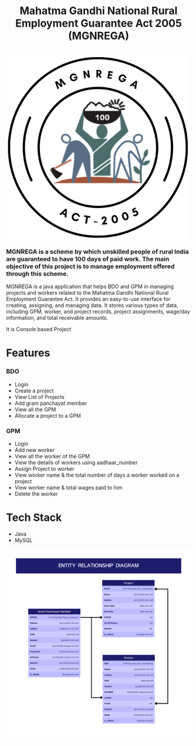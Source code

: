 <h1 align="center">Mahatma Gandhi National Rural Employment Guarantee Act 2005 (MGNREGA)</h1>
<br>

<img align="center" src="MGNREGA\image\MGNREGA_logo.png" alt="logo">
<br>

<h3>MGNREGA is a scheme by which unskilled people of rural India are guaranteed to have 100 days of paid work. The main objective of this project is to manage employment offered through this scheme.</h3>

<p>MGNREGA is a java application that helps BDO and GPM in managing projects and workers related to the Mahatma Gandhi National Rural Employment Guarantee Act. It provides an easy-to-use interface for creating, assigning, and managing data. It stores various types of data, including GPM, worker, and project records, project assignments, wage/day information, and total receivable amounts.</p>

<p>It is Console based Project</p>

<h1>Features</h1>

### BDO
   - Login
   - Create a project
   - View List of Projects
   - Add gram panchayat member
   - View all the GPM
   - Allocate a project to a GPM

### GPM
   - Login
   - Add new worker
   - View all the worker of the GPM
   - View the details of workers using aadhaar_number
   - Assign Project to worker
   - View worker name & the total number of days a worker worked on a project
   - View worker name & total wages paid to him
   - Delete the worker

# Tech Stack
   - Java
   - MySQL

<img align="center" src="MGNREGA\image\ERD.png" alt="ERD">



